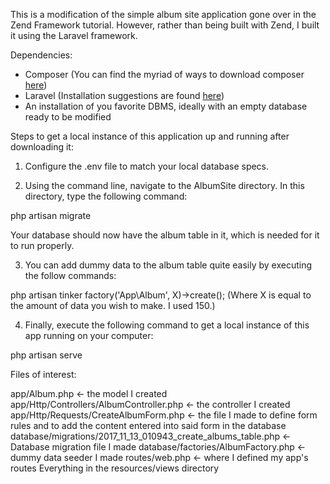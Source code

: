 This is a modification of the simple album site application gone over in the Zend Framework tutorial. However, rather than being built with Zend, I built it using the Laravel framework.

Dependencies:

- Composer (You can find the myriad of ways to download composer [here](https://getcomposer.org/download/))
- Laravel (Installation suggestions are found [here](https://laravel.com/docs/5.5/installation))
- An installation of you favorite DBMS, ideally with an empty database ready to be modified

Steps to get a local instance of this application up and running after downloading it:

1. Configure the .env file to match your local database specs.

2. Using the command line, navigate to the AlbumSite directory. In this directory, type the following command:

php artisan migrate

Your database should now have the album table in it, which is needed for it to run properly.

3. You can add dummy data to the album table quite easily by executing the follow commands:

php artisan tinker
factory('App\Album', X)->create(); (Where X is equal to the amount of data you wish to make. I used 150.)

4. Finally, execute the following command to get a local instance of this app running on your computer:

php artisan serve

Files of interest:

app/Album.php <- the model I created
app/Http/Controllers/AlbumController.php <- the controller I created
app/Http/Requests/CreateAlbumForm.php <- the file I made to define form rules and to add the content entered into said form in the database
database/migrations/2017_11_13_010943_create_albums_table.php <- Database migration file I made
database/factories/AlbumFactory.php <- dummy data seeder I made
routes/web.php <- where I defined my app's routes
Everything in the resources/views directory